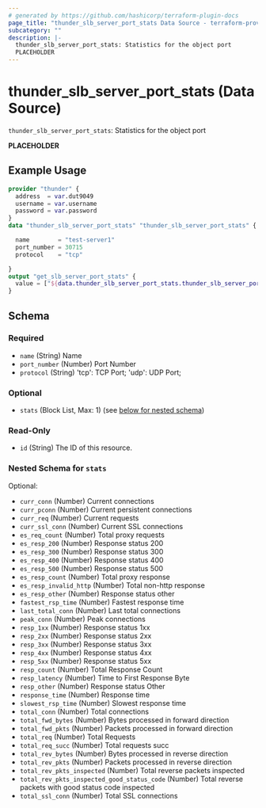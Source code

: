 ```yaml
---
# generated by https://github.com/hashicorp/terraform-plugin-docs
page_title: "thunder_slb_server_port_stats Data Source - terraform-provider-thunder"
subcategory: ""
description: |-
  thunder_slb_server_port_stats: Statistics for the object port
  PLACEHOLDER
---
```


# thunder_slb_server_port_stats (Data Source)

`thunder_slb_server_port_stats`: Statistics for the object port

__PLACEHOLDER__

## Example Usage

```terraform
provider "thunder" {
  address  = var.dut9049
  username = var.username
  password = var.password
}
data "thunder_slb_server_port_stats" "thunder_slb_server_port_stats" {

  name        = "test-server1"
  port_number = 30715
  protocol    = "tcp"

}
output "get_slb_server_port_stats" {
  value = ["${data.thunder_slb_server_port_stats.thunder_slb_server_port_stats}"]
}
```

<!-- schema generated by tfplugindocs -->
## Schema

### Required

- `name` (String) Name
- `port_number` (Number) Port Number
- `protocol` (String) 'tcp': TCP Port; 'udp': UDP Port;

### Optional

- `stats` (Block List, Max: 1) (see [below for nested schema](#nestedblock--stats))

### Read-Only

- `id` (String) The ID of this resource.

<a id="nestedblock--stats"></a>
### Nested Schema for `stats`

Optional:

- `curr_conn` (Number) Current connections
- `curr_pconn` (Number) Current persistent connections
- `curr_req` (Number) Current requests
- `curr_ssl_conn` (Number) Current SSL connections
- `es_req_count` (Number) Total proxy requests
- `es_resp_200` (Number) Response status 200
- `es_resp_300` (Number) Response status 300
- `es_resp_400` (Number) Response status 400
- `es_resp_500` (Number) Response status 500
- `es_resp_count` (Number) Total proxy response
- `es_resp_invalid_http` (Number) Total non-http response
- `es_resp_other` (Number) Response status other
- `fastest_rsp_time` (Number) Fastest response time
- `last_total_conn` (Number) Last total connections
- `peak_conn` (Number) Peak connections
- `resp_1xx` (Number) Response status 1xx
- `resp_2xx` (Number) Response status 2xx
- `resp_3xx` (Number) Response status 3xx
- `resp_4xx` (Number) Response status 4xx
- `resp_5xx` (Number) Response status 5xx
- `resp_count` (Number) Total Response Count
- `resp_latency` (Number) Time to First Response Byte
- `resp_other` (Number) Response status Other
- `response_time` (Number) Response time
- `slowest_rsp_time` (Number) Slowest response time
- `total_conn` (Number) Total connections
- `total_fwd_bytes` (Number) Bytes processed in forward direction
- `total_fwd_pkts` (Number) Packets processed in forward direction
- `total_req` (Number) Total Requests
- `total_req_succ` (Number) Total requests succ
- `total_rev_bytes` (Number) Bytes processed in reverse direction
- `total_rev_pkts` (Number) Packets processed in reverse direction
- `total_rev_pkts_inspected` (Number) Total reverse packets inspected
- `total_rev_pkts_inspected_good_status_code` (Number) Total reverse packets with good status code inspected
- `total_ssl_conn` (Number) Total SSL connections


